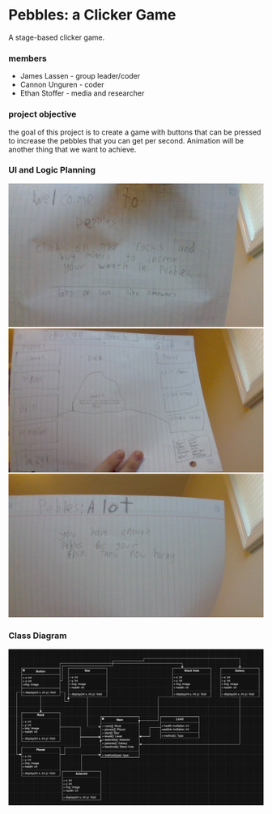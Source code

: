 # Pebbles: a Clicker Game
A stage-based clicker game.

### members
* James Lassen - group leader/coder
* Cannon Unguren - coder
* Ethan Stoffer - media and researcher

### project objective
the goal of this project is to create a game with buttons that can be pressed to increase the pebbles that you can get per second. Animation will be another thing that we want to achieve. 

### UI and Logic Planning
![start](https://github.com/Jameslassen1/Clickforpoints/blob/main/images/IMG_20240215_173241.jpg?raw=true)
![gameplay](https://github.com/Jameslassen1/Clickforpoints/blob/main/images/IMG_20240215_173256.jpg?raw=true)
![win](https://github.com/Jameslassen1/Clickforpoints/blob/main/images/IMG_20240215_173306.jpg?raw=true)
### Class Diagram
![classdiagram](https://github.com/Jameslassen1/Clickforpoints/blob/main/images/Fish%20Tank%203.png)
